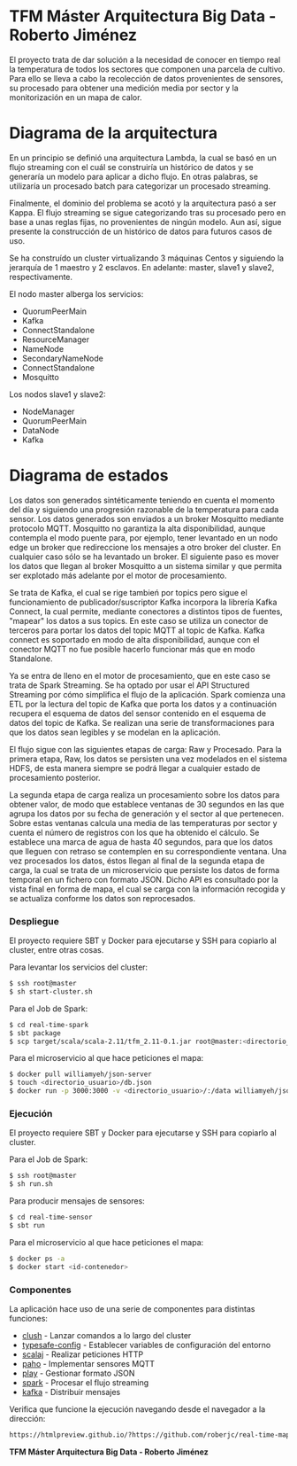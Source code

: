 # TFM Máster Arquitectura Big Data - Roberto Jiménez

El proyecto trata de dar solución a la necesidad de conocer en tiempo real la temperatura de todos los sectores que componen una parcela de cultivo.
Para ello se lleva a cabo la recolección de datos provenientes de sensores, su procesado para obtener una medición media por sector y la monitorización en un mapa de calor.

# Diagrama de la arquitectura
En un principio se definió una arquitectura Lambda, la cual se basó en un flujo streaming con el cuál se construiría un histórico de datos y se generaría un modelo para aplicar a dicho flujo. En otras palabras, se utilizaría un procesado batch para categorizar un procesado streaming.

Finalmente, el dominio del problema se acotó y la arquitectura pasó a ser Kappa. El flujo streaming se sigue categorizando tras su procesado pero en base a unas reglas fijas, no provenientes de ningún modelo. Aun así, sigue presente la construcción de un histórico de datos para futuros casos de uso.

Se ha construído un cluster virtualizando 3 máquinas Centos y siguiendo la jerarquía de 1 maestro y 2 esclavos. En adelante: master, slave1 y slave2, respectivamente.

El nodo master alberga los servicios:
 - QuorumPeerMain
 - Kafka
 - ConnectStandalone
 - ResourceManager
 - NameNode
 - SecondaryNameNode
 - ConnectStandalone
 - Mosquitto
 
Los nodos slave1 y slave2:
 - NodeManager
 - QuorumPeerMain
 - DataNode
 - Kafka

# Diagrama de estados
Los datos son generados sintéticamente teniendo en cuenta el momento del día y siguiendo una progresión razonable de la temperatura para cada sensor. Los datos generados son enviados a un broker Mosquitto mediante protocolo MQTT. Mosquitto no garantiza la alta disponibilidad, aunque contempla el modo puente para, por ejemplo, tener levantado en un nodo edge un broker que redireccione los mensajes a otro broker del cluster. En cualquier caso sólo se ha levantado un broker.
El siguiente paso es mover los datos que llegan al broker Mosquitto a un sistema similar y que permita ser explotado más adelante por el motor de procesamiento. 

Se trata de Kafka, el cual se rige tambień por topics pero sigue el funcionamiento de publicador/suscriptor
Kafka incorpora la librería Kafka Connect, la cual permite, mediante conectores a distintos tipos de fuentes, "mapear" los datos a sus topics. En este caso se utiliza un conector de terceros para portar los datos del topic MQTT al topic de Kafka.
Kafka connect es soportado en modo de alta disponibilidad, aunque con el conector MQTT no fue posible hacerlo funcionar más que en modo Standalone.

Ya se entra de lleno en el motor de procesamiento, que en este caso se trata de Spark Streaming. Se ha optado por usar el API Structured Streaming por cómo simplifica el flujo de la aplicación.
Spark comienza una ETL por la lectura del topic de Kafka que porta los datos y a continuación recupera el esquema de datos del sensor contenido en el esquema de datos del topic de Kafka. Se realizan una serie de transformaciones para que los datos sean legibles y se modelan en la aplicación.

El flujo sigue con las siguientes etapas de carga: Raw y Procesado.
Para la primera etapa, Raw, los datos se persisten una vez modelados en el sistema HDFS, de esta manera siempre se podrá llegar a cualquier estado de procesamiento posterior.

La segunda etapa de carga realiza un procesamiento sobre los datos para obtener valor, de modo que establece ventanas de 30 segundos en las que agrupa los datos por su fecha de generación y el sector al que pertenecen. Sobre estas ventanas calcula una media de las temperaturas por sector y cuenta el número de registros con los que ha obtenido el cálculo. Se establece una marca de agua de hasta 40 segundos, para que los datos que lleguen con retraso se contemplen en su correspondiente ventana.
Una vez procesados los datos, éstos llegan al final de la segunda etapa de carga, la cual se trata de un microservicio que persiste los datos de forma temporal en un fichero con formato JSON.
Dicho API es consultado por la vista final en forma de mapa, el cual se carga con la información recogida y se actualiza conforme los datos son reprocesados.

### Despliegue

El proyecto requiere SBT y Docker para ejecutarse y SSH para copiarlo al cluster, entre otras cosas.

Para levantar los servicios del cluster:
```sh
$ ssh root@master
$ sh start-cluster.sh
```

Para el Job de Spark:
```sh
$ cd real-time-spark
$ sbt package
$ scp target/scala/scala-2.11/tfm_2.11-0.1.jar root@master:<directorio_ejecucion>
```

Para el microservicio al que hace peticiones el mapa:
```sh
$ docker pull williamyeh/json-server
$ touch <directorio_usuario>/db.json
$ docker run -p 3000:3000 -v <directorio_usuario>/:/data williamyeh/json-server --watch db.json
```

### Ejecución

El proyecto requiere SBT y Docker para ejecutarse y SSH para copiarlo al cluster.

Para el Job de Spark:
```sh
$ ssh root@master
$ sh run.sh
```
Para producir mensajes de sensores:
```sh
$ cd real-time-sensor
$ sbt run
```

Para el microservicio al que hace peticiones el mapa:
```sh
$ docker ps -a
$ docker start <id-contenedor>
```

### Componentes

La aplicación hace uso de una serie de componentes para distintas funciones:

* [clush] - Lanzar comandos a lo largo del cluster
* [typesafe-config] - Establecer variables de configuración del entorno
* [scalaj] - Realizar peticiones HTTP
* [paho] - Implementar sensores MQTT
* [play] - Gestionar formato JSON
* [spark] - Procesar el flujo streaming
* [kafka] - Distribuir mensajes

Verifica que funcione la ejecución navegando desde el navegador a la dirección:

```sh
https://htmlpreview.github.io/?https://github.com/roberjc/real-time-map/blob/master/real-time-map
```


**TFM Máster Arquitectura Big Data - Roberto Jiménez**

   [PlDb]: <https://github.com/joemccann/dillinger/tree/master/plugins/dropbox/README.md>
   [PlGh]: <https://github.com/joemccann/dillinger/tree/master/plugins/github/README.md>
   [PlGd]: <https://github.com/joemccann/dillinger/tree/master/plugins/googledrive/README.md>
   [PlOd]: <https://github.com/joemccann/dillinger/tree/master/plugins/onedrive/README.md>
   [PlMe]: <https://github.com/joemccann/dillinger/tree/master/plugins/medium/README.md>
   [PlGa]: <https://github.com/RahulHP/dillinger/blob/master/plugins/googleanalytics/README.md>
   [clush]: <http://clustershell.readthedocs.io/en/latest/tools/clush.html>
   [typesafe-config]: <https://github.com/lightbend/config/blob/master/README.md>
   [scalaj]: <https://github.com/scalaj/scalaj-http/blob/master/README.md>
   [paho]: <https://github.com/eclipse/paho.mqtt.java/blob/master/README.md>
   [play]: <https://github.com/playframework/play-json/blob/master/README.md>
   [spark]: <https://spark.apache.org/>
   [kafka]: <https://kafka.apache.org/>

